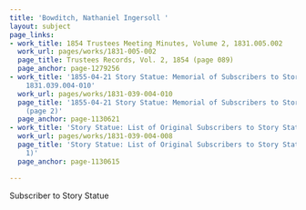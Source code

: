 ```yaml
---
title: 'Bowditch, Nathaniel Ingersoll '
layout: subject
page_links:
- work_title: 1854 Trustees Meeting Minutes, Volume 2, 1831.005.002
  work_url: pages/works/1831-005-002
  page_title: Trustees Records, Vol. 2, 1854 (page 089)
  page_anchor: page-1279256
- work_title: '1855-04-21 Story Statue: Memorial of Subscribers to Story Statue Fund,
    1831.039.004-010'
  work_url: pages/works/1831-039-004-010
  page_title: '1855-04-21 Story Statue: Memorial of Subscribers to Story Statue Fund
    (page 2)'
  page_anchor: page-1130621
- work_title: 'Story Statue: List of Original Subscribers to Story Statue Fund, 1831.039.004-008'
  work_url: pages/works/1831-039-004-008
  page_title: 'Story Statue: List of Original Subscribers to Story Statue Fund (page
    1)'
  page_anchor: page-1130615

---
```

<p>Subscriber to Story Statue</p>